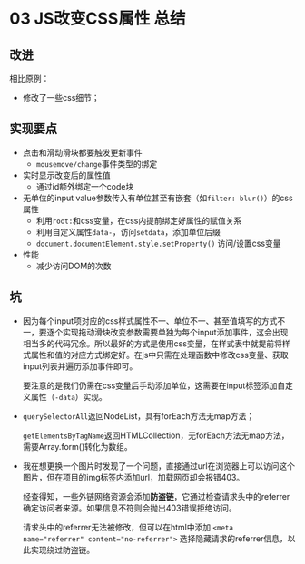 # 03 JS改变CSS属性 总结

## 改进

相比原例：

- 修改了一些css细节；

## 实现要点

- 点击和滑动滑块都要触发更新事件
  - `mousemove/change`事件类型的绑定
- 实时显示改变后的属性值
  - 通过id额外绑定一个code块
- 无单位的input value参数传入有单位甚至有嵌套（如`filter: blur()`）的css属性
  - 利用`root:`和css变量，在css内提前绑定好属性的赋值关系
  - 利用自定义属性`data-`，访问`setdata`，添加单位后缀
  - `document.documentElement.style.setProperty()` 访问/设置css变量
- 性能
  - 减少访问DOM的次数

## 坑

- 因为每个input项对应的css样式属性不一、单位不一、甚至值填写的方式不一，要逐个实现拖动滑块改变参数需要单独为每个input添加事件，这会出现相当多的代码冗余。所以最好的方式是使用css变量，在样式表中就提前将样式属性和值的对应方式绑定好。在js中只需在处理函数中修改css变量、获取input列表并遍历添加事件即可。

  要注意的是我们仍需在css变量后手动添加单位，这需要在input标签添加自定义属性（`-data`）实现。

- `querySelectorAll`返回NodeList，具有forEach方法无map方法；

  `getElementsByTagName`返回HTMLCollection，无forEach方法无map方法，需要Array.form()转化为数组。

- 我在想更换一个图片时发现了一个问题，直接通过url在浏览器上可以访问这个图片，但在项目的img标签内添加url，加载网页却会报错403。

  经查得知，一些外链网络资源会添加**防盗链**，它通过检查请求头中的referrer确定访问者来源。如果信息不符则会抛出403错误拒绝访问。

  请求头中的referrer无法被修改，但可以在html中添加 `<meta name="referrer" content="no-referrer">` 选择隐藏请求的referrer信息，以此实现绕过防盗链。